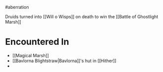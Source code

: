 #aberration

Druids turned into [[Will o Wisps]] on death to win the [[Battle of Ghostlight Marsh]]

# Encountered In
- [[Magical Marsh]] 
- [[Bavlorna Blightstraw|Bavlorna]]'s hut in [[Hither]]
- 